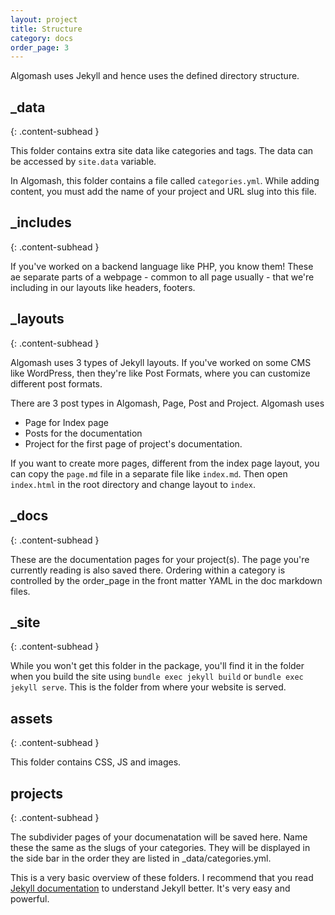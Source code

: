 ```yaml
---
layout: project
title: Structure
category: docs
order_page: 3
---
```


Algomash uses Jekyll and hence uses the defined directory structure.

## _data
{: .content-subhead }

This folder contains extra site data like categories and tags. The data can be accessed by `site.data` variable.

In Algomash, this folder contains a file called `categories.yml`. While adding content, you must add the name of your project and URL slug into this file.

## _includes
{: .content-subhead }

If you've worked on a backend language like PHP, you know them! These ae separate parts of a webpage - common to all page usually - that we're including in our layouts like headers, footers.

## _layouts
{: .content-subhead }

Algomash uses 3 types of Jekyll layouts. If you've worked on some CMS like WordPress, then they're like Post Formats, where you can customize different post formats.

There are 3 post types in Algomash, Page, Post and Project. Algomash uses
* Page for Index page
* Posts for the documentation
* Project for the first page of project's documentation.

If you want to create more pages, different from the index page layout, you can copy the `page.md` file in a separate file like `index.md`. Then open `index.html` in the root directory and change layout to `index`.

## _docs
{: .content-subhead }

These are the documentation pages for your project(s). The page you're currently reading is also saved there. Ordering within a category is controlled by the order_page in the front matter YAML in the doc markdown files.

## _site
{: .content-subhead }

While you won't get this folder in the package, you'll find it in the folder when you build the site using `bundle exec jekyll build` or `bundle exec jekyll serve`. This is the folder from where your website is served.

## assets
{: .content-subhead }

This folder contains CSS, JS and images.

## projects
{: .content-subhead }

The subdivider pages of your documenatation will be saved here. Name these the same as the slugs of your categories. They will be displayed in the side bar in the order they are listed in _data/categories.yml.

This is a very basic overview of these folders. I recommend that you read [Jekyll documentation](http://jekyllrb.com/docs/structure/) to understand Jekyll better. It's very easy and powerful.
